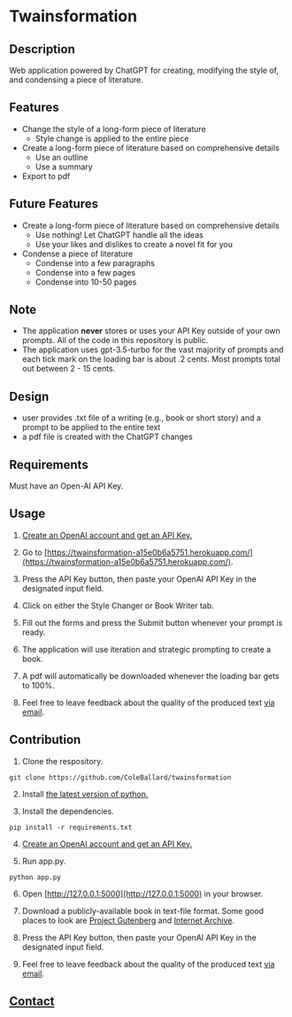 # Twainsformation

## Description

Web application powered by ChatGPT for creating, modifying the style of, and condensing a piece of literature.

## Features

- Change the style of a long-form piece of literature
  - Style change is applied to the entire piece
- Create a long-form piece of literature based on comprehensive details
  - Use an outline
  - Use a summary
- Export to pdf

## Future Features

- Create a long-form piece of literature based on comprehensive details
  - Use nothing! Let ChatGPT handle all the ideas
  - Use your likes and dislikes to create a novel fit for you
- Condense a piece of literature
  - Condense into a few paragraphs
  - Condense into a few pages
  - Condense into 10-50 pages

## Note

- The application **never** stores or uses your API Key outside of your own prompts. All of the code in this repository is public.
- The application uses gpt-3.5-turbo for the vast majority of prompts and each tick mark on the loading bar is about .2 cents. Most prompts total out between 2 - 15 cents.

## Design

- user provides .txt file of a writing (e.g., book or short story) and a prompt to be applied to the entire text
- a pdf file is created with the ChatGPT changes

## Requirements

Must have an Open-AI API Key.

## Usage

1. [Create an OpenAI account and get an API Key.](https://www.maisieai.com/help/how-to-get-an-openai-api-key-for-chatgpt)

2. Go to [https://twainsformation-a15e0b6a5751.herokuapp.com/](https://twainsformation-a15e0b6a5751.herokuapp.com/).

3. Press the API Key button, then paste your OpenAI API Key in the designated input field.

4. Click on either the Style Changer or Book Writer tab.

5. Fill out the forms and press the Submit button whenever your prompt is ready.

6. The application will use iteration and strategic prompting to create a book.

7. A pdf will automatically be downloaded whenever the loading bar gets to 100%.

8. Feel free to leave feedback about the quality of the produced text [via email](https://coleb.io/contact).

## Contribution

1. Clone the respository.

```shell
git clone https://github.com/ColeBallard/twainsformation
```

2. Install [the latest version of python.](https://www.python.org/downloads/)

3. Install the dependencies.

```shell
pip install -r requirements.txt
```

4. [Create an OpenAI account and get an API Key.](https://www.maisieai.com/help/how-to-get-an-openai-api-key-for-chatgpt)

5. Run app.py.

```shell
python app.py
```

6. Open [http://127.0.0.1:5000](http://127.0.0.1:5000) in your browser.

7. Download a publicly-available book in text-file format. Some good places to look are [Project Gutenberg](https://www.gutenberg.org/) and [Internet Archive](https://archive.org/).

8. Press the API Key button, then paste your OpenAI API Key in the designated input field.

9. Feel free to leave feedback about the quality of the produced text [via email](https://coleb.io/contact).

## **[Contact](https://coleb.io/contact)**
